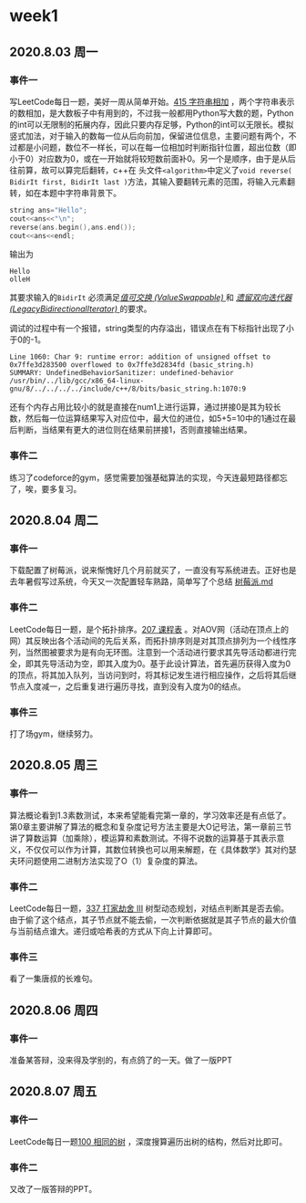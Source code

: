 # week1

## 2020.8.03 周一

### 事件一

写LeetCode每日一题，美好一周从简单开始。[415 字符串相加](https://leetcode-cn.com/problems/add-strings) ，两个字符串表示的数相加，是大数板子中有用到的，不过我一般都用Python写大数的题，Python的int可以无限制的拓展内存，因此只要内存足够，Python的int可以无限长。模拟竖式加法，对于输入的数每一位从后向前加，保留进位信息，主要问题有两个，不过都是小问题，数位不一样长，可以在每一位相加时判断指针位置，超出位数（即小于0）对应数为0，或在一开始就将较短数前面补0。另一个是顺序，由于是从后往前算，故可以算完后翻转，c++在 头文件`<algorithm>`中定义了`void reverse( BidirIt first, BidirIt last )`方法，其输入要翻转元素的范围，将输入元素翻转，如在本题中字符串背景下。

```c++
string ans="Hello";
cout<<ans<<"\n";
reverse(ans.begin(),ans.end());
cout<<ans<<endl;
```

输出为

```
Hello
olleH

```

其要求输入的`BidirIt` 必须满足[*值可交换* *(ValueSwappable)* ](https://zh.cppreference.com/w/cpp/named_req/ValueSwappable)和 [*遗留双向迭代器* *(LegacyBidirectionalIterator)* ](https://zh.cppreference.com/w/cpp/named_req/BidirectionalIterator)的要求。

调试的过程中有一个报错，string类型的内存溢出，错误点在有下标指针出现了小于0的-1。

	Line 1060: Char 9: runtime error: addition of unsigned offset to 0x7ffe3d283500 overflowed to 0x7ffe3d2834fd (basic_string.h)
	SUMMARY: UndefinedBehaviorSanitizer: undefined-behavior /usr/bin/../lib/gcc/x86_64-linux-gnu/8/../../../../include/c++/8/bits/basic_string.h:1070:9

还有个内存占用比较小的就是直接在num1上进行运算，通过拼接0是其为较长数，然后每一位运算结果写入对应位中，最大位的进位，如5+5=10中的1通过在最后判断，当结果有更大的进位则在结果前拼接1，否则直接输出结果。

### 事件二

练习了codeforce的gym，感觉需要加强基础算法的实现，今天连最短路径都忘了，唉，要多复习。

## 2020.8.04 周二

### 事件一

下载配置了树莓派，说来惭愧好几个月前就买了，一直没有写系统进去。正好也是去年暑假写过系统，今天又一次配置轻车熟路，简单写了个总结 [树莓派.md](树莓派.md) 

### 事件二

LeetCode每日一题，是个拓扑排序。[207 课程表](https://leetcode-cn.com/problems/course-schedule) 。对AOV网（活动在顶点上的网）其反映出各个活动间的先后关系，而拓扑排序则是对其顶点排列为一个线性序列，当然图被要求为是有向无环图。注意到一个活动进行要求其先导活动都进行完全，即其先导活动为空，即其入度为0。基于此设计算法，首先遍历获得入度为0的顶点，将其加入队列，当访问到时，将其标记发生进行相应操作，之后将其后继节点入度减一，之后重复进行遍历寻找，直到没有入度为0的结点。

### 事件三

打了场gym，继续努力。

## 2020.8.05 周三

### 事件一

算法概论看到1.3素数测试，本来希望能看完第一章的，学习效率还是有点低了。第0章主要讲解了算法的概念和复杂度记号方法主要是大O记号法，第一章前三节讲了算数运算（加乘除），模运算和素数测试。不得不说数的运算基于其表示意义，不仅仅可以作为计算，其数位转换也可以用来解题，在《具体数学》其对约瑟夫环问题使用二进制方法实现了O（1）复杂度的算法。

### 事件二

LeetCode每日一题，[337 打家劫舍 III](https://leetcode-cn.com/problems/house-robber-iii) 树型动态规划，对结点判断其是否去偷。由于偷了这个结点，其子节点就不能去偷，一次判断依据就是其子节点的最大价值与当前结点谁大。递归或哈希表的方式从下向上计算即可。

### 事件三

看了一集唐叔的长难句。

## 2020.8.06 周四

### 事件一

准备某答辩，没来得及学别的，有点鸽了的一天。做了一版PPT

## 2020.8.07 周五

### 事件一

LeetCode每日一题[100 相同的树](https://leetcode-cn.com/problems/same-tree) ，深度搜算遍历出树的结构，然后对比即可。

### 事件二

又改了一版答辩的PPT。